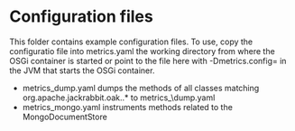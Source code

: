 Configuration files
===================

This folder contains example configuration files. To use, copy the configuratio file into metrics.yaml the working directory from where the OSGi container is started or point to the file here with -Dmetrics.config=<path to file> in the JVM that starts the OSGi container.

* metrics\_dump.yaml   dumps the methods of all classes matching org.apache.jackrabbit.oak\..* to metrics_\dump.yaml
* metrics_mongo.yaml   instruments methods related to the MongoDocumentStore
